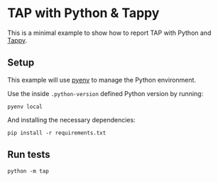 # TAP with Python & Tappy

This is a minimal example to show how to report TAP with Python and [Tappy](https://tappy.readthedocs.io/).

## Setup

This example will use [pyenv](https://github.com/pyenv/pyenv) to manage the Python environment.

Use the inside `.python-version` defined Python version by running:

```shell
pyenv local
```

And installing the necessary dependencies:

```shell
pip install -r requirements.txt
```

## Run tests

```shell
python -m tap
```
